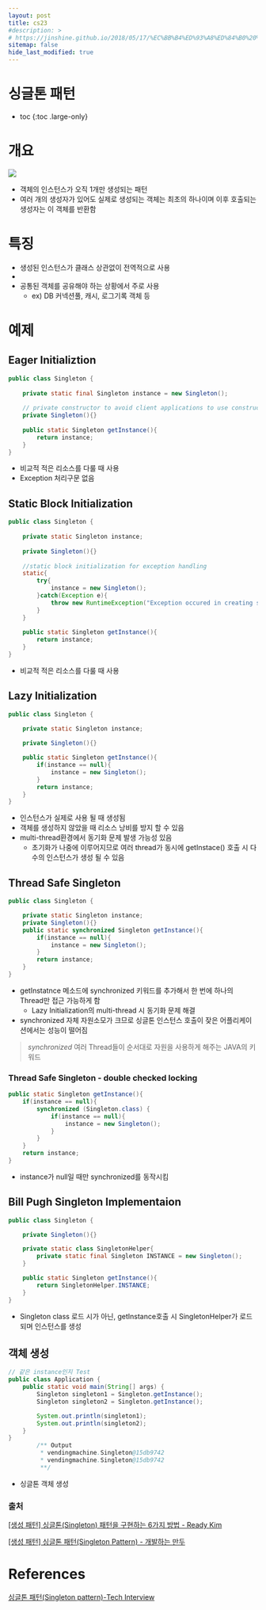 ```yaml
---
layout: post
title: cs23
#description: >
# https://jinshine.github.io/2018/05/17/%EC%BB%B4%ED%93%A8%ED%84%B0%20%EA%B8%B0%EC%B4%88/%EB%A9%94%EB%AA%A8%EB%A6%AC%EA%B5%AC%EC%A1%B0/
sitemap: false
hide_last_modified: true
---
```

# 싱글톤 패턴

* toc
{:toc .large-only}

# 개요

![](/assets/img/cs/singletone.png)

- 객체의 인스턴스가 오직 1개만 생성되는 패턴
- 여러 개의 생성자가 있어도 실제로 생성되는 객체는 최초의 하나이며 이후 호출되는 생성자는 이 객체를 반환함

# 특징
- 생성된 인스턴스가 클래스 상관없이 전역적으로 사용
- 
- 공통된 객체를 공유해야 하는 상황에서 주로 사용
    - ex) DB 커넥션풀, 캐시, 로그기록 객체 등

# 예제

## Eager Initializtion

```JAVA
public class Singleton {
    
    private static final Singleton instance = new Singleton();
    
    // private constructor to avoid client applications to use constructor
    private Singleton(){}
 
    public static Singleton getInstance(){
        return instance;
    }
}
```

- 비교적 적은 리소스를 다룰 때 사용
- Exception 처리구문 없음

## Static Block Initialization

```JAVA
public class Singleton {
 
    private static Singleton instance;
    
    private Singleton(){}
    
    //static block initialization for exception handling
    static{
        try{
            instance = new Singleton();
        }catch(Exception e){
            throw new RuntimeException("Exception occured in creating singleton instance");
        }
    }
    
    public static Singleton getInstance(){
        return instance;
    }
}
```

- 비교적 적은 리소스를 다룰 때 사용

## Lazy Initialization

```JAVA
public class Singleton {
 
    private static Singleton instance;

    private Singleton(){}

    public static Singleton getInstance(){
        if(instance == null){
            instance = new Singleton();
        }
        return instance;
    }
}
```

- 인스턴스가 실제로 사용 될 때 생성됨
- 객체를 생성하지 않았을 때 리소스 낭비를 방지 할 수 있음
- multi-thread환경에서 동기화 문제 발생 가능성 있음
  - 초기화가 나중에 이루어지므로 여러 thread가 동시에 getInstace() 호출 시 다수의 인스턴스가 생성 될 수 있음

## Thread Safe Singleton

```JAVA
public class Singleton {

    private static Singleton instance;
    private Singleton(){}
    public static synchronized Singleton getInstance(){
        if(instance == null){
            instance = new Singleton();
        }
        return instance;
    }
}
```

- getInstatnce 메소드에 synchronized 키워드를 추가해서 한 번에 하나의 Thread만 접근 가능하게 함
    - Lazy Initialization의 multi-thread 시 동기화 문제 해결
- synchronized 자체 자원소모가 크므로 싱글톤 인스턴스 호출이 잦은 어플리케이션에서는 성능이 떨어짐

> *synchronized* 
> 여러 Thread들이 순서대로 자원을 사용하게 해주는 JAVA의 키워드

### Thread Safe Singleton - double checked locking

```JAVA
public static Singleton getInstance(){
    if(instance == null){
        synchronized (Singleton.class) {
            if(instance == null){
                instance = new Singleton();
            }
        }
    }
    return instance;
}
```

- instance가 null일 때만 synchronized를 동작시킴

## Bill Pugh Singleton Implementaion

```JAVA
public class Singleton {

    private Singleton(){}

    private static class SingletonHelper{
        private static final Singleton INSTANCE = new Singleton();
    }

    public static Singleton getInstance(){
        return SingletonHelper.INSTANCE;
    }
}
```

- Singleton class 로드 시가 아닌, getInstance호출 시 SingletonHelper가 로드되며 인스턴스를 생성

## 객체 생성

```JAVA
// 같은 instance인지 Test
public class Application {
    public static void main(String[] args) {
        Singleton singleton1 = Singleton.getInstance();
        Singleton singleton2 = Singleton.getInstance();

        System.out.println(singleton1);
        System.out.println(singleton2);
    }
}
        /** Output
         * vendingmachine.Singleton@15db9742
         * vendingmachine.Singleton@15db9742
         **/
```

- 싱글톤 객체 생성


### 출처

[[생성 패턴] 싱글톤(Singleton) 패턴을 구현하는 6가지 방법 - Ready Kim](https://readystory.tistory.com/116)

[[생성 패턴] 싱글톤 패턴(Singleton Pattern) - 개발하는 만두](https://dev-youngjun.tistory.com/194)

# References

[싱글톤 패턴(Singleton pattern)-Tech Interview](https://gyoogle.dev/blog/design-pattern/Singleton%20Pattern.html)
